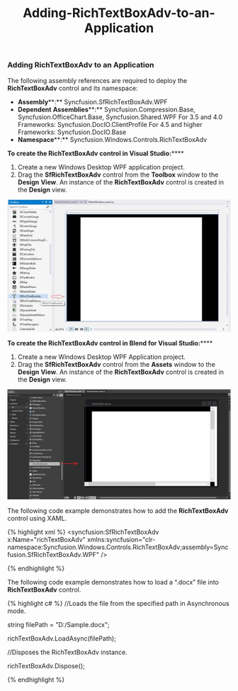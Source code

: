 ﻿---
layout: Post
title: Adding-RichTextBoxAdv-to-an-Application
description: Adding RichTextBoxAdv to an application
platform: wpf
control: RichTextBoxAdv
documentation: ug
---
### Adding RichTextBoxAdv to an Application 

The following assembly references are required to deploy the **RichTextBoxAdv** control and its namespace:

* **Assembly****:** Syncfusion.SfRichTextBoxAdv.WPF
* **Dependent** **Assemblies****:** Syncfusion.Compression.Base, Syncfusion.OfficeChart.Base, Syncfusion.Shared.WPF
For 3.5 and 4.0 Frameworks: Syncfusion.DocIO.ClientProfile
For 4.5 and higher Frameworks: Syncfusion.DocIO.Base
* **Namespace****:** Syncfusion.Windows.Controls.RichTextBoxAdv

******To** **create** **the** **RichTextBoxAdv** **control** **in** **Visual** **Studio****:******

1. Create a new Windows Desktop WPF application project.
2. Drag the **SfRichTextBoxAdv** control from the **Toolbox** window to the **Design** **View**. An instance of the **RichTextBoxAdv** control is created in the **Design** view.

![](Adding-RichTextBoxAdv-to-an-Application_images/Adding-RichTextBoxAdv-to-an-Application_img1.jpeg)


******To** **create** **the** **RichTextBoxAdv** **control** **in** **Blend** **for** **Visual** **Studio****:******

1. Create a new Windows Desktop WPF Application project.
2. Drag the **SfRichTextBoxAdv** control from the **Assets** window to the **Design** **View**. An instance of the **RichTextBoxAdv** control is created in the **Design** view.

![](Adding-RichTextBoxAdv-to-an-Application_images/Adding-RichTextBoxAdv-to-an-Application_img2.jpeg)


The following code example demonstrates how to add the **RichTextBoxAdv** control using XAML.

{% highlight xml %}
<syncfusion:SfRichTextBoxAdv x:Name="richTextBoxAdv" xmlns:syncfusion="clr-namespace:Syncfusion.Windows.Controls.RichTextBoxAdv;assembly=Syncfusion.SfRichTextBoxAdv.WPF" />



{% endhighlight %}

The following code example demonstrates how to load a “.docx” file into **RichTextBoxAdv** control.

{% highlight c# %}
//Loads the file from the specified path in Asynchronous mode.

string filePath = "D:/Sample.docx";

richTextBoxAdv.LoadAsync(filePath);

//Disposes the RichTextBoxAdv instance.

richTextBoxAdv.Dispose();



{% endhighlight %}

## 

